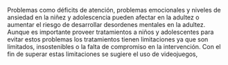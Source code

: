 Problemas como déficits de atención, problemas emocionales y niveles de ansiedad en la niñez y adolescencia pueden afectar en la adultez o aumentar el riesgo de desarrollar desordenes mentales en la adultez.
Aunque es importante proveer tratamientos a niños y adolescentes para evitar estos problemas los tratamientos tienen limitaciones ya que son limitados, insostenibles o la falta de compromiso en la intervención. Con el fin de superar estas limitaciones se sugiere el uso de videojuegos,